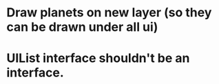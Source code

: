# Draw planets on new layer (so they can be drawn under all ui)


# UIList interface shouldn't be an interface.